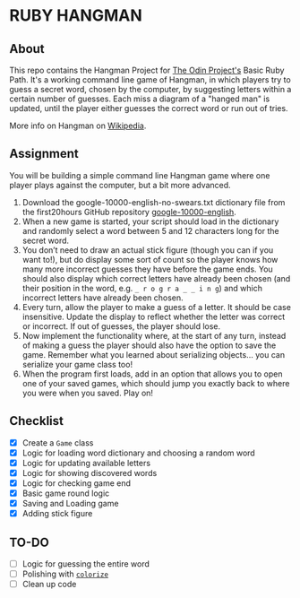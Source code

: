 # RUBY HANGMAN

## About

This repo contains the Hangman Project for [The Odin Project's](https://www.theodinproject.com) Basic Ruby Path. It's a working command line game of Hangman, in which players try to guess a secret word, chosen by the computer, by suggesting letters within a certain number of guesses. Each miss a diagram of a "hanged man" is updated, until the player either guesses the correct word or run out of tries.

More info on Hangman on [Wikipedia](https://en.wikipedia.org/wiki/Hangman_(game)).

## Assignment

You will be building a simple command line Hangman game where one player plays against the computer, but a bit more advanced.

1. Download the google-10000-english-no-swears.txt dictionary file from the first20hours GitHub repository [google-10000-english](https://raw.githubusercontent.com/first20hours/google-10000-english/master/google-10000-english-no-swears.txt).
2. When a new game is started, your script should load in the dictionary and randomly select a word between 5 and 12 characters long for the secret word.
3. You don’t need to draw an actual stick figure (though you can if you want to!), but do display some sort of count so the player knows how many more incorrect guesses they have before the game ends. You should also display which correct letters have already been chosen (and their position in the word, e.g. `_ r o g r a _ _ i n g`) and which incorrect letters have already been chosen.
4. Every turn, allow the player to make a guess of a letter. It should be case insensitive. Update the display to reflect whether the letter was correct or incorrect. If out of guesses, the player should lose.
5. Now implement the functionality where, at the start of any turn, instead of making a guess the player should also have the option to save the game. Remember what you learned about serializing objects… you can serialize your game class too!
6. When the program first loads, add in an option that allows you to open one of your saved games, which should jump you exactly back to where you were when you saved. Play on!

## Checklist

- [X] Create a `Game` class
- [x] Logic for loading word dictionary and choosing a random word
- [X] Logic for updating available letters
- [X] Logic for showing discovered words
- [X] Logic for checking game end
- [X] Basic game round logic
- [X] Saving and Loading game
- [X] Adding stick figure

## TO-DO

- [ ] Logic for guessing the entire word
- [ ] Polishing with [`colorize`](https://github.com/fazibear/colorize)
- [ ] Clean up code
